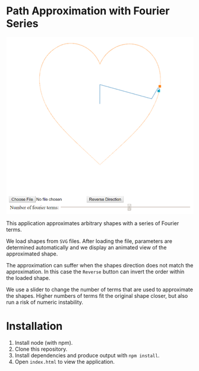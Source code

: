 # Path Approximation with Fourier Series

[![Screenshot](screenshots/main.png)](http://flo.stellbr.ink/FourierShapes/)

This application approximates arbitrary shapes with a series of Fourier terms.

We load shapes from `SVG` files. After loading the file, parameters are determined automatically and we display an animated view of the approximated shape.

The approximation can suffer when the shapes direction does not match the approximation. In this case the `Reverse` button can invert the order within the loaded shape.

We use a slider to change the number of terms that are used to approximate the shapes. Higher numbers of terms fit the original shape closer, but also run a risk of numeric instability.

# Installation

1. Install node (with npm).
2. Clone this repository.
3. Install dependencies and produce output with ```npm install```.
4. Open `index.html` to view the application.
